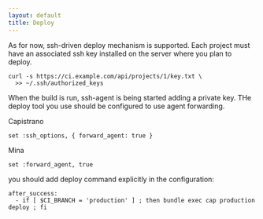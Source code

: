 ```yaml
---
layout: default
title: Deploy
---
```


As for now, ssh-driven deploy mechanism is supported. Each project must have an associated ssh key installed on the server where you plan to deploy.

    curl -s https://ci.example.com/api/projects/1/key.txt \
      >> ~/.ssh/authorized_keys

When the build is run, ssh-agent is being started adding a private key. THe deploy tool you use should be configured to use agent forwarding.

Capistrano

    set :ssh_options, { forward_agent: true }

Mina

    set :forward_agent, true

you should add deploy command explicitly in the configuration:

    after_success:
      - if [ $CI_BRANCH = 'production' ] ; then bundle exec cap production deploy ; fi
